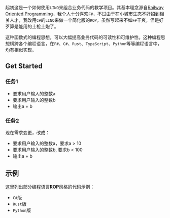 
起初这是一个如何使用`LINQ`来组合业务代码的教学项目。其基本理念源自[Railway Oriented Programming](https://fsharpforfunandprofit.com/rop/)，我个人十分喜欢`F#`，不过由于在小城市生态不好招到相关人才，我改用`C#`的`LINQ`来做一个简化版的`ROP`，虽然写起来不如`F#`干爽，但是好歹算是能用的土枪土炮了。

这种函数式的编程思想，可以大幅提高业务代码的可读性和可维护性。这种编程思想横跨各个编程语言，在`F#`、`C#`、`Rust`、`TypeScript`、`Python`等等编程语言中，均有相似实现。

## Get Started

### 任务1

- 要求用户输入的整数a
- 要求用户输入的整数b
- 输出a + b


### 任务2

现在需求变更，改成：

- 要求用户输入的整数a，要求a > 10
- 要求用户输入的整数b, 要求b < 100
- 输出a + b

## 示例

这里列出部分编程语言**ROP**风格的代码示例：

- `C#`版
- `Rust`版
- `Python`版